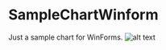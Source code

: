 # SampleChartWinform
Just a sample chart for WinForms.
![alt text](https://i.stack.imgur.com/uKE3m.png)
